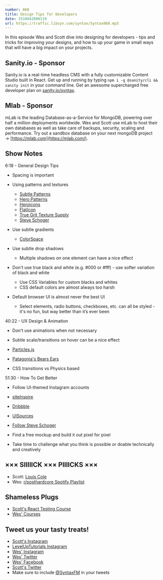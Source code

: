 ```yaml
---
number: 068
title: Design Tips for Developers
date: 1534942800119
url: https://traffic.libsyn.com/syntax/Syntax068.mp3
---
```


In this episode Wes and Scott dive into designing for developers - tips and tricks for improving your designs, and how to up your game in small ways that will have a big impact on your projects.

## Sanity.io - Sponsor

Sanity.io is a real-time headless CMS with a fully customizable Content Studio built in React. Get up and running by typing `npm i -g @sanity/cli && sanity init` in your command line. Get an awesome supercharged free developer plan on [sanity.io/syntax](https://sanity.io/syntax?utm_source=syntax-fm&utm_campaign=syntax1).

## Mlab - Sponsor

mLab is the leading Database-as-a-Service for MongoDB, powering over half a million deployments worldwide. Wes and Scott use mLab to host their own databases as well as take care of backups, security, scaling and performance. Try out a sandbox database on your next mongoDB project → [https://mlab.com](https://mlab.com/).

## Show Notes

6:18 - General Design Tips

- Spacing is important
- Using patterns and textures

  - [Subtle Patterns](https://www.toptal.com/designers/subtlepatterns/)
  - [Hero Patterns](https://www.heropatterns.com/)
  - [Heroicons](http://www.heroicons.com/)
  - [FlatIcon](https://pattern.flaticon.com/)
  - [True Grit Texture Supply](https://www.truegrittexturesupply.com/)
  - [Steve Schoger](https://twitter.com/steveschoger)

- Use subtle gradients

  - [ColorSpace](https://mycolor.space/gradient)

- Use subtle drop shadows

  - Multiple shadows on one element can have a nice effect

- Don't use true black and white (e.g. #000 or #fff) - use softer variation of black and white

  - Use CSS Variables for custom blacks and whites
  - CSS default colors are almost always too harsh

- Default browser UI is almost never the best UI
  - Select elements, radio buttons, checkboxes, etc. can all be styled - it's no fun, but way better than it’s ever been

40:22 - UX Design & Animation

- Don't use animations when not necessary
- Subtle scale/transitions on hover can be a nice effect
- [Particles.js](https://vincentgarreau.com/particles.js/)
- [Patagonia's Bears Ears](http://bearsears.patagonia.com/)

- CSS transitions vs Physics based

51:30 - How To Get Better

- Follow UI-themed Instagram accounts
- [siteInspire](https://www.siteinspire.com/)
- [Dribbble](https://dribbble.com/)
- [UISources](https://www.uisources.com/)
- [Follow Steve Schoger](https://twitter.com/i/moments/994601867987619840)

- Find a free mockup and build it out pixel for pixel

- Take time to challenge what you think is possible or doable technically and creatively

## ××× SIIIIICK ××× PIIIICKS ×××

- Scott: [Louis Cole](https://open.spotify.com/album/0WbNyHNpkxpqscNWiiEhZS?si=j5iT085_Rc-weuwF3OxeGQ)
- Wes: [r/posthardcore Spotify Playlist](https://open.spotify.com/user/v9iqfai0ejp8rgcb2sx9n6yis/playlist/5JTDyts3BDNzlBzemtw5zc)

## Shameless Plugs

- [Scott's React Testing Course](https://LevelUpTutorials.com/pro)
- [Wes' Courses](https://wesbos.com/courses)

## Tweet us your tasty treats!

- [Scott's Instagram](https://www.instagram.com/stolinski/)
- [LevelUpTutorials Instagram](https://www.instagram.com/LevelUpTutorials/)
- [Wes' Instagram](https://www.instagram.com/wesbos/)
- [Wes' Twitter](https://twitter.com/wesbos)
- [Wes' Facebook](https://www.facebook.com/wesbos.developer)
- [Scott's Twitter](https://twitter.com/stolinski)
- Make sure to include [@SyntaxFM](https://twitter.com/SyntaxFM) in your tweets
